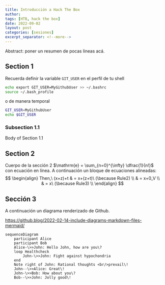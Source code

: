 ```yaml
---
title: Introducción a Hack The Box
author: 
tags: [HTB, hack the box]
date: 2022-09-02
layout: post
categories: [sesiones]
excerpt_separator: <!--more-->
---
```


Abstract: poner un resumen de pocas lineas acá.
<!--more-->

## Section 1
Recuerda definir la variable `GIT_USER` en el perfil de tu shell
```bash
echo export GIT_USER=MyGithubUser >> ~/.bashrc
source ~/.bash_profile
```

o de manera temporal
```bash
GIT_USER=MyGithubUser
echo $GIT_USER
```

### Subsection 1.1
Body of Section 1.1   

## Section 2
Cuerpo de la sección 2 $\mathrm{e} = \sum_{n=0}^{\infty} \dfrac{1}{n!}$ con ecuación en línea.
A continuación un bloque de ecuaciones alineadas:
$$
\begin{align}
Then,\ (x+z)+t & = x+(z+t)\ (\because Rule2) \\
& = x+0_V \\
& = x\ (\because Rule3) \\
\end{align}
$$

## Sección 3
A continuación un diagrama renderizado de Github. 

https://github.blog/2022-02-14-include-diagrams-markdown-files-mermaid/
```mermaid
sequenceDiagram
    participant Alice
    participant Bob
    Alice-\>>John: Hello John, how are you\?
    loop Healthcheck
        John-\>>John: Fight against hypochondria
    end
    Note right of John: Rational thoughts <br/>prevail\!
    John--\>>Alice: Great\!
    John-\>>Bob: How about you\?
    Bob--\>>John: Jolly good\!
```

